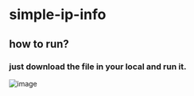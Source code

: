 # simple-ip-info

## how to run?

### just download the file in your local and run it.



![image](https://user-images.githubusercontent.com/122088316/212541637-fbeb33a1-dd09-427b-bb52-bc180821c0be.png)

